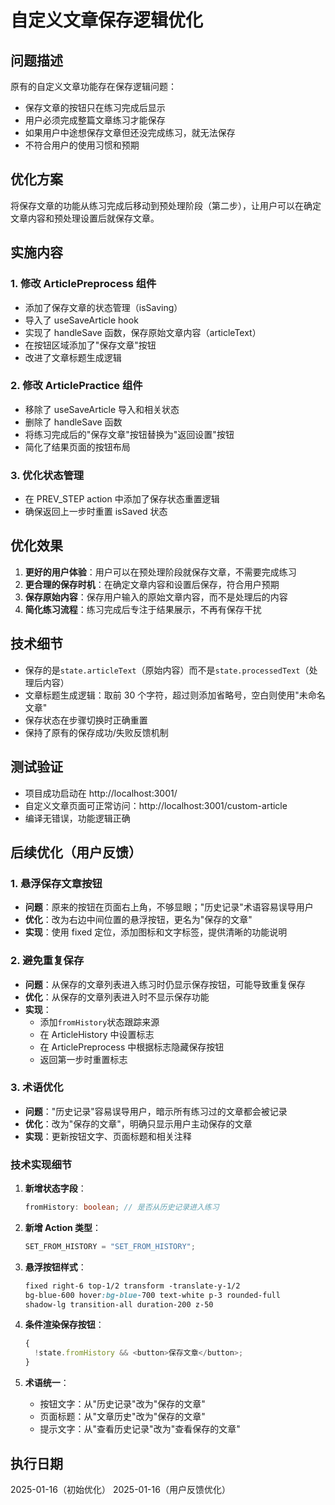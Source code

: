 # 自定义文章保存逻辑优化

## 问题描述

原有的自定义文章功能存在保存逻辑问题：

- 保存文章的按钮只在练习完成后显示
- 用户必须完成整篇文章练习才能保存
- 如果用户中途想保存文章但还没完成练习，就无法保存
- 不符合用户的使用习惯和预期

## 优化方案

将保存文章的功能从练习完成后移动到预处理阶段（第二步），让用户可以在确定文章内容和预处理设置后就保存文章。

## 实施内容

### 1. 修改 ArticlePreprocess 组件

- 添加了保存文章的状态管理（isSaving）
- 导入了 useSaveArticle hook
- 实现了 handleSave 函数，保存原始文章内容（articleText）
- 在按钮区域添加了"保存文章"按钮
- 改进了文章标题生成逻辑

### 2. 修改 ArticlePractice 组件

- 移除了 useSaveArticle 导入和相关状态
- 删除了 handleSave 函数
- 将练习完成后的"保存文章"按钮替换为"返回设置"按钮
- 简化了结果页面的按钮布局

### 3. 优化状态管理

- 在 PREV_STEP action 中添加了保存状态重置逻辑
- 确保返回上一步时重置 isSaved 状态

## 优化效果

1. **更好的用户体验**：用户可以在预处理阶段就保存文章，不需要完成练习
2. **更合理的保存时机**：在确定文章内容和设置后保存，符合用户预期
3. **保存原始内容**：保存用户输入的原始文章内容，而不是处理后的内容
4. **简化练习流程**：练习完成后专注于结果展示，不再有保存干扰

## 技术细节

- 保存的是`state.articleText`（原始内容）而不是`state.processedText`（处理后内容）
- 文章标题生成逻辑：取前 30 个字符，超过则添加省略号，空白则使用"未命名文章"
- 保存状态在步骤切换时正确重置
- 保持了原有的保存成功/失败反馈机制

## 测试验证

- 项目成功启动在 http://localhost:3001/
- 自定义文章页面可正常访问：http://localhost:3001/custom-article
- 编译无错误，功能逻辑正确

## 后续优化（用户反馈）

### 1. 悬浮保存文章按钮

- **问题**：原来的按钮在页面右上角，不够显眼；"历史记录"术语容易误导用户
- **优化**：改为右边中间位置的悬浮按钮，更名为"保存的文章"
- **实现**：使用 fixed 定位，添加图标和文字标签，提供清晰的功能说明

### 2. 避免重复保存

- **问题**：从保存的文章列表进入练习时仍显示保存按钮，可能导致重复保存
- **优化**：从保存的文章列表进入时不显示保存功能
- **实现**：
  - 添加`fromHistory`状态跟踪来源
  - 在 ArticleHistory 中设置标志
  - 在 ArticlePreprocess 中根据标志隐藏保存按钮
  - 返回第一步时重置标志

### 3. 术语优化

- **问题**："历史记录"容易误导用户，暗示所有练习过的文章都会被记录
- **优化**：改为"保存的文章"，明确只显示用户主动保存的文章
- **实现**：更新按钮文字、页面标题和相关注释

### 技术实现细节

1. **新增状态字段**：

   ```typescript
   fromHistory: boolean; // 是否从历史记录进入练习
   ```

2. **新增 Action 类型**：

   ```typescript
   SET_FROM_HISTORY = "SET_FROM_HISTORY";
   ```

3. **悬浮按钮样式**：

   ```css
   fixed right-6 top-1/2 transform -translate-y-1/2
   bg-blue-600 hover:bg-blue-700 text-white p-3 rounded-full
   shadow-lg transition-all duration-200 z-50
   ```

4. **条件渲染保存按钮**：

   ```typescript
   {
     !state.fromHistory && <button>保存文章</button>;
   }
   ```

5. **术语统一**：
   - 按钮文字：从"历史记录"改为"保存的文章"
   - 页面标题：从"文章历史"改为"保存的文章"
   - 提示文字：从"查看历史记录"改为"查看保存的文章"

## 执行日期

2025-01-16（初始优化）
2025-01-16（用户反馈优化）
